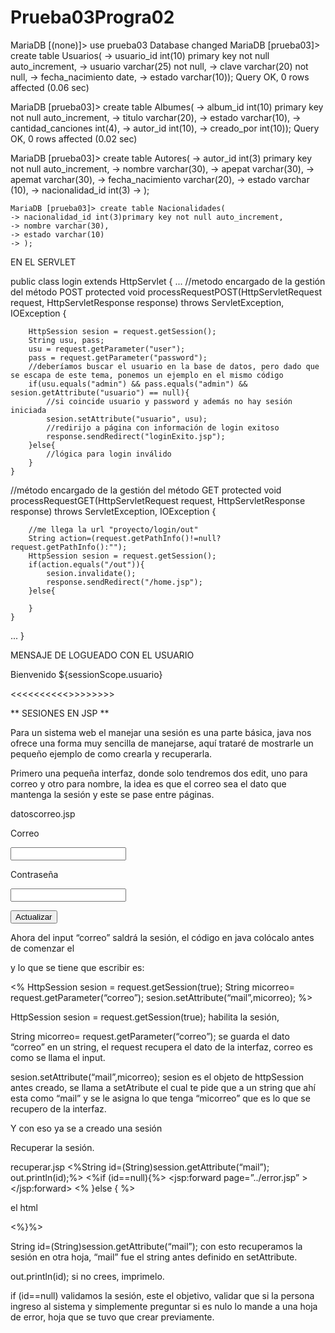 # Prueba03Progra02


MariaDB [(none)]> use prueba03
Database changed
MariaDB [prueba03]> create table Usuarios(
    -> usuario_id int(10) primary key not null auto_increment,
    -> usuario varchar(25) not null,
    -> clave varchar(20) not null,
    -> fecha_nacimiento date,
    -> estado varchar(10));
Query OK, 0 rows affected (0.06 sec)

MariaDB [prueba03]> create table Albumes(
    -> album_id int(10) primary key not null auto_increment,
    -> titulo varchar(20),
    -> estado varchar(10),
    -> cantidad_canciones int(4),
    -> autor_id int(10),
    -> creado_por int(10));
Query OK, 0 rows affected (0.02 sec)

MariaDB [prueba03]> create table Autores(
    -> autor_id int(3) primary key not null auto_increment,
    -> nombre varchar(30),
    -> apepat varchar(30),
    -> apemat varchar(30),
    -> fecha_nacimiento varchar(20),
    -> estado varchar (10),
    -> nacionalidad_id int(3)
    -> );


    MariaDB [prueba03]> create table Nacionalidades(
    -> nacionalidad_id int(3)primary key not null auto_increment,
    -> nombre varchar(30),
    -> estado varchar(10)
    -> );


</form action="login" method="POST">
   </input type="text" name="user" value="usuario">
   </input type="password" name="password" value="contraseña">
   </input type="submit" value="Enviar">
</form>



EN EL SERVLET

public class login extends HttpServlet {
   ... 
   //metodo encargado de la gestión del método POST
    protected void processRequestPOST(HttpServletRequest request, HttpServletResponse response)
            throws ServletException, IOException {
 
        HttpSession sesion = request.getSession();
        String usu, pass;
        usu = request.getParameter("user");
        pass = request.getParameter("password");
        //deberíamos buscar el usuario en la base de datos, pero dado que se escapa de este tema, ponemos un ejemplo en el mismo código
        if(usu.equals("admin") && pass.equals("admin") && sesion.getAttribute("usuario") == null){
            //si coincide usuario y password y además no hay sesión iniciada
            sesion.setAttribute("usuario", usu);
            //redirijo a página con información de login exitoso
            response.sendRedirect("loginExito.jsp");
        }else{
            //lógica para login inválido
        }
    }
 
   //método encargado de la gestión del método GET
    protected void processRequestGET(HttpServletRequest request, HttpServletResponse response)
            throws ServletException, IOException {
 
        //me llega la url "proyecto/login/out"
        String action=(request.getPathInfo()!=null?request.getPathInfo():"");
        HttpSession sesion = request.getSession();
        if(action.equals("/out")){
            sesion.invalidate();
            response.sendRedirect("/home.jsp");
        }else{
 
        }
    }
 ...
}

MENSAJE DE LOGUEADO CON EL USUARIO

</p>Bienvenido ${sessionScope.usuario}</p>

<<<<<<<<<<<OTRO>>>>>>>>>

** SESIONES EN JSP **

Para un sistema web el manejar una sesión es una parte básica, java nos ofrece una forma muy sencilla de manejarse, aquí trataré de mostrarle un pequeño ejemplo de como crearla y recuperarla.

Primero una pequeña interfaz, donde solo tendremos dos edit, uno para correo y otro para nombre, la idea es que el correo sea el dato que mantenga la sesión y este se pase entre páginas.

datoscorreo.jsp
<form name=”registro” method=”POST” >
<p>Correo</p><input type=”text” name=”correo” /><br />
<p>Contraseña</p><input type=”password” name=”contrasenia” /><br />
<p><button type=”submit”>Actualizar</button></p>
</form>

Ahora del input “correo” saldrá la sesión, el código en java colócalo antes de comenzar el <form> y lo que se tiene que escribir es:

<% HttpSession sesion = request.getSession(true);
String micorreo= request.getParameter(“correo”);
sesion.setAttribute(“mail”,micorreo);
%>

HttpSession sesion = request.getSession(true); habilita la sesión,

String micorreo= request.getParameter(“correo”); se guarda el dato “correo” en un string, el request recupera el dato de la interfaz, correo es como se llama el input.

sesion.setAttribute(“mail”,micorreo); sesion es el objeto de httpSession antes creado, se llama a setAtribute el cual te pide que a un string que ahí esta como “mail” y se le asigna lo que tenga “micorreo” que es lo que se recupero de la interfaz.

Y con eso ya se a creado una sesión

Recuperar la sesión.

recuperar.jsp
<%String id=(String)session.getAttribute(“mail”);
out.println(id);%>
<%if (id==null){%>
<jsp:forward page=”../error.jsp” ></jsp:forward>
<% }else { %>

el html

<%}%>

String id=(String)session.getAttribute(“mail”); con esto recuperamos la sesión en otra hoja, “mail” fue el string antes definido en setAttribute.

out.println(id); si no crees, imprimelo.

if (id==null) validamos la sesión, este el objetivo, validar que si la persona ingreso al sistema y simplemente preguntar si es nulo lo mande a una hoja de error, hoja que se tuvo que crear previamente.
